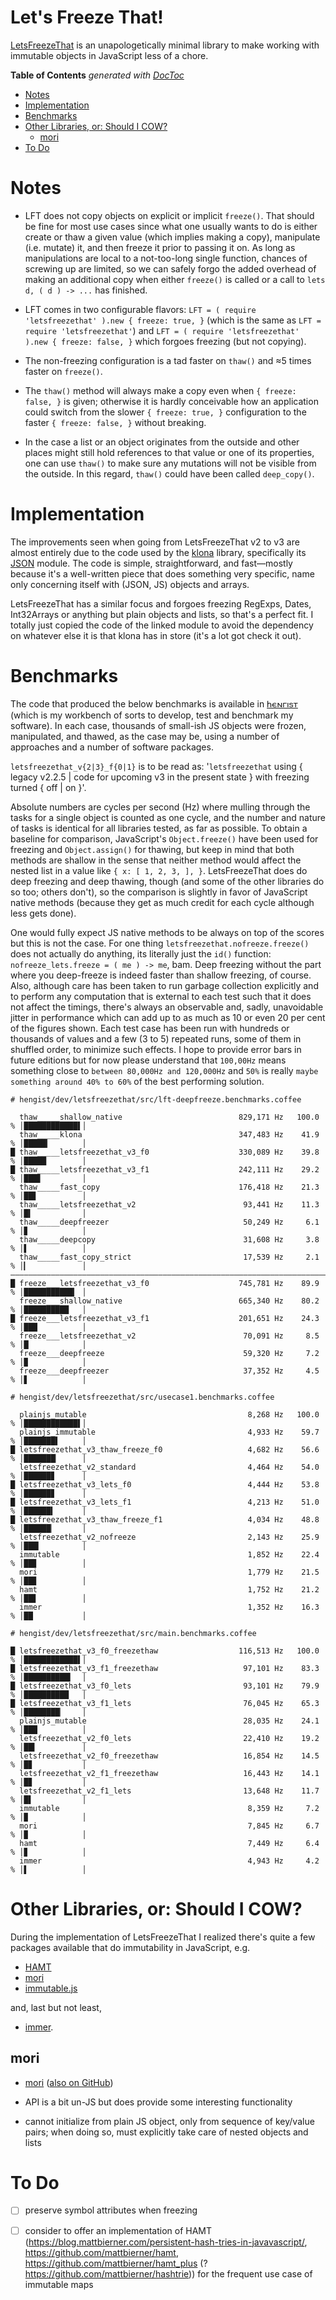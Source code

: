 

# Let's Freeze That!

[LetsFreezeThat](https://github.com/loveencounterflow/letsfreezethat) is an unapologetically minimal library
to make working with immutable objects in JavaScript less of a chore.

<!-- START doctoc generated TOC please keep comment here to allow auto update -->
<!-- DON'T EDIT THIS SECTION, INSTEAD RE-RUN doctoc TO UPDATE -->
**Table of Contents**  *generated with [DocToc](https://github.com/thlorenz/doctoc)*

- [Notes](#notes)
- [Implementation](#implementation)
- [Benchmarks](#benchmarks)
- [Other Libraries, or: Should I COW?](#other-libraries-or-should-i-cow)
  - [mori](#mori)
- [To Do](#to-do)

<!-- END doctoc generated TOC please keep comment here to allow auto update -->


# Notes

* LFT does not copy objects on explicit or implicit `freeze()`. That should be fine for most use cases since
  what one usually wants to do is either create or thaw a given value (which implies making a copy),
  manipulate (i.e. mutate) it, and then freeze it prior to passing it on. As long as manipulations are local
  to a not-too-long single function, chances of screwing up are limited, so we can safely forgo the added
  overhead of making an additional copy when either `freeze()` is called or a call to `lets d, ( d ) -> ...`
  has finished.

* LFT comes in two configurable flavors: `LFT = ( require 'letsfreezethat' ).new { freeze: true, }` (which
  is the same as `LFT = require 'letsfreezethat'`) and `LFT = ( require 'letsfreezethat' ).new { freeze:
  false, }` which forgoes freezing (but not copying).

* The non-freezing configuration is a tad faster on `thaw()` and ≈5 times faster on `freeze()`.

* The `thaw()` method will always make a copy even when `{ freeze: false, }` is given; otherwise it is
  hardly conceivable how an application could switch from the slower `{ freeze: true, }` configuration to
  the faster `{ freeze: false, }` without breaking.

* In the case a list or an object originates from the outside and other places might still hold references
  to that value or one of its properties, one can use `thaw()` to make sure any mutations will not be
  visible from the outside. In this regard, `thaw()` could have been called `deep_copy()`.

# Implementation

The improvements seen when going from LetsFreezeThat v2 to v3 are almost entirely due to the code used by
the [klona](https://github.com/lukeed/klona) library, specifically its
[JSON](https://github.com/lukeed/klona/blob/master/src/json.js) module. The code is simple, straightforward,
and fast—mostly because it's a well-written piece that does something very specific, name only concerning
itself with (JSON, JS) objects and arrays.

LetsFreezeThat has a similar focus and forgoes freezing RegExps, Dates, Int32Arrays or anything but plain
objects and lists, so that's a perfect fit. I totally just copied the code of the linked module to avoid the
dependency on whatever else it is that klona has in store (it's a lot got check it out).

# Benchmarks

The code that produced the below benchmarks is available in
[𐌷𐌴𐌽𐌲𐌹𐍃𐍄](https://github.com/loveencounterflow/hengist/tree/master/dev/letsfreezethat/src) (which is my
workbench of sorts to develop, test and benchmark my software). In each case, thousands of small-ish JS objects
were frozen, manipulated, and thawed, as the case may be, using a number of approaches and a number of
software packages.

`letsfreezethat_v{2|3}_f{0|1}` is to be read as: '`letsfreezethat` using { legacy v2.2.5 | code for upcoming
v3 in the present state } with freezing turned { off | on }'.

Absolute numbers are cycles per second (Hz) where mulling through the tasks for a single object is counted
as one cycle, and the number and nature of tasks is identical for all libraries tested, as far as possible.
To obtain a baseline for comparison, JavaScript's `Object.freeze()` have been used for freezing and
`Object.assign()` for thawing, but keep in mind that both methods are shallow in the sense that neither
method would affect the nested list in a value like `{ x: [ 1, 2, 3, ], }`. LetsFreezeThat does do deep
freezing and deep thawing, though (and some of the other libraries do so too; others don't), so the
comparison is slightly in favor of JavaScript native methods (because they get as much credit for each cycle
although less gets done).

One would fully expect JS native methods to be always on top of the scores but this is not the case. For one
thing `letsfreezethat.nofreeze.freeze()` does not actually do anything, its literally just the `id()`
function: `nofreeze_lets.freeze = ( me ) -> me`, bam. Deep freezing without the part where you deep-freeze
is indeed faster than shallow freezing, of course. Also, although care has been taken to run garbage
collection explicitly and to perform any computation that is external to each test such that it does not
affect the timings, there's always an observable and, sadly, unavoidable jitter in performance which can add
up to as much as 10 or even 20 per cent of the figures shown. Each test case has been run with hundreds or
thousands of values and a few (3 to 5) repeated runs, some of them in shuffled order, to minimize such
effects. I hope to provide error bars in future editions but for now please understand that `100,00Hz` means
something close to `between 80,000Hz and 120,000Hz` and `50%` is really `maybe something around 40% to 60%`
of the best performing solution.


```
# hengist/dev/letsfreezethat/src/lft-deepfreeze.benchmarks.coffee

  thaw_____shallow_native                          829,171 Hz   100.0 % │████████████▌│
  thaw_____klona                                   347,483 Hz    41.9 % │█████▎       │
█ thaw_____letsfreezethat_v3_f0                    330,089 Hz    39.8 % │█████        │
█ thaw_____letsfreezethat_v3_f1                    242,111 Hz    29.2 % │███▋         │
  thaw_____fast_copy                               176,418 Hz    21.3 % │██▋          │
  thaw_____letsfreezethat_v2                        93,441 Hz    11.3 % │█▍           │
  thaw_____deepfreezer                              50,249 Hz     6.1 % │▊            │
  thaw_____deepcopy                                 31,608 Hz     3.8 % │▌            │
  thaw_____fast_copy_strict                         17,539 Hz     2.1 % │▎            │
———————————————————————————————————————————————————————————————————————————————————————————
█ freeze___letsfreezethat_v3_f0                    745,781 Hz    89.9 % │███████████▎ │
  freeze___shallow_native                          665,340 Hz    80.2 % │██████████   │
█ freeze___letsfreezethat_v3_f1                    201,651 Hz    24.3 % │███          │
  freeze___letsfreezethat_v2                        70,091 Hz     8.5 % │█            │
  freeze___deepfreeze                               59,320 Hz     7.2 % │▉            │
  freeze___deepfreezer                              37,352 Hz     4.5 % │▋            │
```

```
# hengist/dev/letsfreezethat/src/usecase1.benchmarks.coffee

  plainjs_mutable                                    8,268 Hz   100.0 % │████████████▌│
  plainjs_immutable                                  4,933 Hz    59.7 % │███████▌     │
█ letsfreezethat_v3_thaw_freeze_f0                   4,682 Hz    56.6 % │███████▏     │
  letsfreezethat_v2_standard                         4,464 Hz    54.0 % │██████▊      │
█ letsfreezethat_v3_lets_f0                          4,444 Hz    53.8 % │██████▊      │
█ letsfreezethat_v3_lets_f1                          4,213 Hz    51.0 % │██████▍      │
█ letsfreezethat_v3_thaw_freeze_f1                   4,034 Hz    48.8 % │██████▏      │
  letsfreezethat_v2_nofreeze                         2,143 Hz    25.9 % │███▎         │
  immutable                                          1,852 Hz    22.4 % │██▊          │
  mori                                               1,779 Hz    21.5 % │██▊          │
  hamt                                               1,752 Hz    21.2 % │██▋          │
  immer                                              1,352 Hz    16.3 % │██           │
```

```
# hengist/dev/letsfreezethat/src/main.benchmarks.coffee

█ letsfreezethat_v3_f0_freezethaw                  116,513 Hz   100.0 % │████████████▌│
█ letsfreezethat_v3_f1_freezethaw                   97,101 Hz    83.3 % │██████████▍  │
█ letsfreezethat_v3_f0_lets                         93,101 Hz    79.9 % │██████████   │
█ letsfreezethat_v3_f1_lets                         76,045 Hz    65.3 % │████████▏    │
  plainjs_mutable                                   28,035 Hz    24.1 % │███          │
  letsfreezethat_v2_f0_lets                         22,410 Hz    19.2 % │██▍          │
  letsfreezethat_v2_f0_freezethaw                   16,854 Hz    14.5 % │█▊           │
  letsfreezethat_v2_f1_freezethaw                   16,443 Hz    14.1 % │█▊           │
  letsfreezethat_v2_f1_lets                         13,648 Hz    11.7 % │█▌           │
  immutable                                          8,359 Hz     7.2 % │▉            │
  mori                                               7,845 Hz     6.7 % │▉            │
  hamt                                               7,449 Hz     6.4 % │▊            │
  immer                                              4,943 Hz     4.2 % │▌            │
```

# Other Libraries, or: Should I COW?

During the implementation of LetsFreezeThat I realized there's quite a few packages available that do
immutability in JavaScript, e.g.

* [HAMT](https://github.com/mattbierner/hamt)
* [mori](https://swannodette.github.io/mori/)
* [immutable.js](https://immutable-js.github.io/immutable-js/)

and, last but not least,

* [immer](https://immerjs.github.io/immer/docs/introduction).




## mori

* [mori](https://swannodette.github.io/mori/) ([also on GitHub](https://github.com/swannodette/mori))

* API is a bit un-JS but does provide some interesting functionality

* cannot initialize from plain JS object, only from sequence of key/value pairs; when doing so, must
  explicitly take care of nested objects and lists


# To Do

* [ ] preserve symbol attributes when freezing
* [ ] consider to offer an implementation of HAMT
  (https://blog.mattbierner.com/persistent-hash-tries-in-javavascript/, https://github.com/mattbierner/hamt,
  https://github.com/mattbierner/hamt_plus (? https://github.com/mattbierner/hashtrie)) for the frequent use
  case of immutable maps

